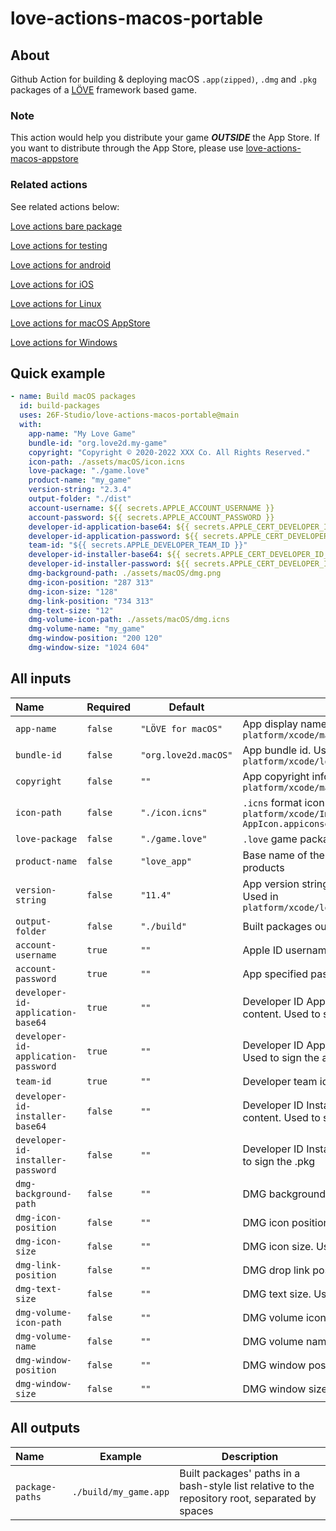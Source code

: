 # love-actions-macos-portable

## About

Github Action for building & deploying macOS `.app(zipped)`, `.dmg` and `.pkg` packages of a [LÖVE](https://love2d.org/) framework based game.

### Note

This action would help you distribute your game ***OUTSIDE*** the App Store.
If you want to distribute through the App Store, please use [love-actions-macos-appstore](https://github.com/marketplace/actions/love-actions-for-macos-appstore)

### Related actions

See related actions below:

[Love actions bare package](https://github.com/marketplace/actions/love-actions-bare-package)

[Love actions for testing](https://github.com/marketplace/actions/love-actions-for-testing)

[Love actions for android](https://github.com/marketplace/actions/love-actions-for-android)

[Love actions for iOS](https://github.com/marketplace/actions/love-actions-for-ios)

[Love actions for Linux](https://github.com/marketplace/actions/love-actions-for-linux)

[Love actions for macOS AppStore](https://github.com/marketplace/actions/love-actions-for-macos-appstore)

[Love actions for Windows](https://github.com/marketplace/actions/love-actions-for-windows)

## Quick example

```yaml
- name: Build macOS packages
  id: build-packages
  uses: 26F-Studio/love-actions-macos-portable@main
  with:
    app-name: "My Love Game"
    bundle-id: "org.love2d.my-game"
    copyright: "Copyright © 2020-2022 XXX Co. All Rights Reserved."
    icon-path: ./assets/macOS/icon.icns
    love-package: "./game.love"
    product-name: "my_game"
    version-string: "2.3.4"
    output-folder: "./dist"
    account-username: ${{ secrets.APPLE_ACCOUNT_USERNAME }}
    account-password: ${{ secrets.APPLE_ACCOUNT_PASSWORD }}
    developer-id-application-base64: ${{ secrets.APPLE_CERT_DEVELOPER_ID_APPLICATION }}
    developer-id-application-password: ${{ secrets.APPLE_CERT_DEVELOPER_ID_APPLICATION_PWD }}
    team-id: "${{ secrets.APPLE_DEVELOPER_TEAM_ID }}"
    developer-id-installer-base64: ${{ secrets.APPLE_CERT_DEVELOPER_ID_INSTALLER }}
    developer-id-installer-password: ${{ secrets.APPLE_CERT_DEVELOPER_ID_INSTALLER_PWD }}
    dmg-background-path: ./assets/macOS/dmg.png
    dmg-icon-position: "287 313"
    dmg-icon-size: "128"
    dmg-link-position: "734 313"
    dmg-text-size: "12"
    dmg-volume-icon-path: ./assets/macOS/dmg.icns
    dmg-volume-name: "my_game"
    dmg-window-position: "200 120"
    dmg-window-size: "1024 604"
```

## All inputs

| Name                                | Required | Default              | Description                                                                                        |
| :---------------------------------- | -------- | -------------------- | -------------------------------------------------------------------------------------------------- |
| `app-name`                          | `false`  | `"LÖVE for macOS"`   | App display name. Used in `platform/xcode/macosx/love-macosx.plist`                                |
| `bundle-id`                         | `false`  | `"org.love2d.macOS"` | App bundle id. Used in `platform/xcode/love.xcodeproj/project.pbxproj`                             |
| `copyright`                         | `false`  | `""`                 | App copyright info. Used in `platform/xcode/macosx/love-macosx.plist`                              |
| `icon-path`                         | `false`  | `"./icon.icns"`      | `.icns` format icon's path. Used in `platform/xcode/Images.xcassets/OS X AppIcon.appiconset`       |
| `love-package`                      | `false`  | `"./game.love"`      | `.love` game package file path                                                                     |
| `product-name`                      | `false`  | `"love_app"`         | Base name of the package. Used to rename products                                                  |
| `version-string`                    | `false`  | `"11.4"`             | App version string no more than 3 numbers. Used in `platform/xcode/love.xcodeproj/project.pbxproj` |
| `output-folder`                     | `false`  | `"./build"`          | Built packages output folder                                                                       |
| `account-username`                  | `true`   | `""`                 | Apple ID username. Used to sign the app                                                            |
| `account-password`                  | `true`   | `""`                 | App specified password. Used to sign the app                                                       |
| `developer-id-application-base64`   | `true`   | `""`                 | Developer ID Application certificate base64 content. Used to sign the app                          |
| `developer-id-application-password` | `true`   | `""`                 | Developer ID Application certificate password. Used to sign the app                                |
| `team-id`                           | `true`   | `""`                 | Developer team id. Used to sign the app                                                            |
| `developer-id-installer-base64`     | `false`  | `""`                 | Developer ID Installer certificate base64 content. Used to sign the .pkg                           |
| `developer-id-installer-password`   | `false`  | `""`                 | Developer ID Installer certificate password. Used to sign the .pkg                                 |
| `dmg-background-path`               | `false`  | `""`                 | DMG background path. Used to create .dmg                                                           |
| `dmg-icon-position`                 | `false`  | `""`                 | DMG icon position. Used to create .dmg                                                             |
| `dmg-icon-size`                     | `false`  | `""`                 | DMG icon size. Used to create .dmg                                                                 |
| `dmg-link-position`                 | `false`  | `""`                 | DMG drop link position. Used to create .dmg                                                        |
| `dmg-text-size`                     | `false`  | `""`                 | DMG text size. Used to create .dmg                                                                 |
| `dmg-volume-icon-path`              | `false`  | `""`                 | DMG volume icon path. Used to create .dmg                                                          |
| `dmg-volume-name`                   | `false`  | `""`                 | DMG volume name. Used to create .dmg                                                               |
| `dmg-window-position`               | `false`  | `""`                 | DMG window position. Used to create .dmg                                                           |
| `dmg-window-size`                   | `false`  | `""`                 | DMG window size. Used to create .dmg                                                               |

## All outputs

| Name            | Example               | Description                                                                                     |
| :-------------- | --------------------- | ----------------------------------------------------------------------------------------------- |
| `package-paths` | `./build/my_game.app` | Built packages' paths in a bash-style list relative to the repository root, separated by spaces |
